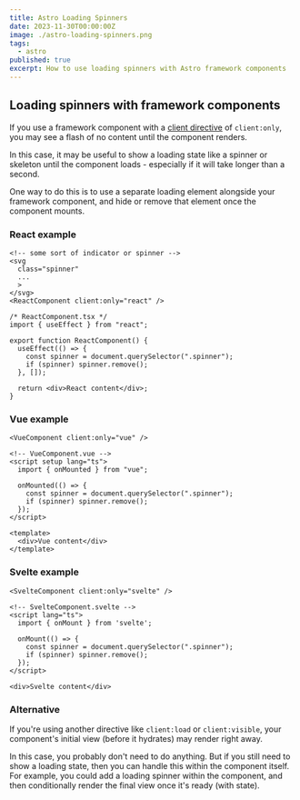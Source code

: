 ```yaml
---
title: Astro Loading Spinners
date: 2023-11-30T00:00:00Z
image: ./astro-loading-spinners.png
tags:
  - astro
published: true
excerpt: How to use loading spinners with Astro framework components
---
```


<section>

## Loading spinners with framework components

If you use a framework component with a [client directive](https://docs.astro.build/en/reference/directives-reference/#clientonly) of `client:only`, you may see a flash of no content until the component renders.

In this case, it may be useful to show a loading state like a spinner or skeleton until the component loads - especially if it will take longer than a second.

One way to do this is to use a separate loading element alongside your framework component, and hide or remove that element once the component mounts.

</section>

<section>

### React example

```astro
<!-- some sort of indicator or spinner --> 
<svg
  class="spinner"
  ...
  >
</svg>
<ReactComponent client:only="react" />
```

```tsx
/* ReactComponent.tsx */
import { useEffect } from "react";

export function ReactComponent() {
  useEffect(() => {
    const spinner = document.querySelector(".spinner");
    if (spinner) spinner.remove();
  }, []);

  return <div>React content</div>;
}

```

</section>

<section>

### Vue example

```astro
<VueComponent client:only="vue" />
```

```vue
<!-- VueComponent.vue -->
<script setup lang="ts">
  import { onMounted } from "vue";

  onMounted(() => {
    const spinner = document.querySelector(".spinner");
    if (spinner) spinner.remove();
  });
</script>

<template>
  <div>Vue content</div>
</template>
```

</section>

<section>

### Svelte example

```astro
<SvelteComponent client:only="svelte" />
```

```svelte
<!-- SvelteComponent.svelte -->
<script lang="ts">
  import { onMount } from 'svelte';

  onMount(() => {
    const spinner = document.querySelector(".spinner");
    if (spinner) spinner.remove();
  });
</script>

<div>Svelte content</div>
```

</section>

<section>

### Alternative

If you're using another directive like `client:load` or `client:visible`, your component's initial view (before it hydrates) may render right away. 

In this case, you probably don't need to do anything. But if you still need to show a loading state, then you can handle this within the component itself. For example, you could add a loading spinner within the component, and then conditionally render the final view once it's ready (with state).
</section>
